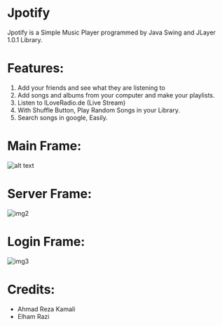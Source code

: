 # Jpotify
Jpotify is a  Simple Music Player programmed by Java Swing and JLayer 1.0.1 Library.
# Features:
1. Add your friends and see what they are listening to
2. Add songs and albums from your computer and make your playlists.
3. Listen to ILoveRadio.de (Live Stream)
4. With Shuffle Button, Play Random Songs in your Library.
5. Search songs in google, Easily.
# Main Frame:
![alt text](http://s8.picofile.com/file/8367871126/jpotify.PNG)
# Server Frame:
![img2](http://s8.picofile.com/file/8367952250/server.PNG)
# Login Frame:
![img3](http://s8.picofile.com/file/8367952200/login.PNG)
# Credits:
- Ahmad Reza Kamali
- Elham Razi
